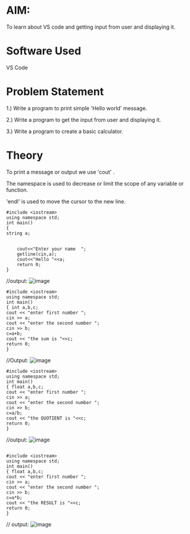 # AIM:


To learn about VS code and getting input from user and displaying it.

 # Software Used
VS Code

# Problem Statement
1.) Write a program to print simple 'Hello world' message.

2.) Write a program to get the input from user and displaying it.

3.) Write a program to create a basic calculator.

# Theory
To print a message or output we use 'cout' .

The namespace is used to decrease or limit the scope of any variable or function.

'endl' is used to move the cursor to the new line.


~~~code:
#include <iostream>
using namespace std;
int main()
{
string a;

    
    cout<<"Enter your name  ";
    getline(cin,a);
    cout<<"Hello "<<a;
    return 0;
}
~~~

//output:
![image](https://github.com/user-attachments/assets/46940c68-2313-410e-942e-d01a09e264d3)



~~~// ADDITION
#include <iostream>
using namespace std;
int main()
{ int a,b,c;
cout << "enter first number ";
cin >> a;
cout << "enter the second number ";
cin >> b;
c=a+b;
cout << "the sum is "<<c;
return 0;
}
~~~

//Output:
![image](https://github.com/user-attachments/assets/3201d256-2162-49ed-a7e6-38a14d9a8db0)



~~~// DIVISION
#include <iostream>
using namespace std;
int main()
{ float a,b,c;
cout << "enter first number ";
cin >> a;
cout << "enter the second number ";
cin >> b;
c=a/b;
cout << "the QUOTIENT is "<<c;
return 0;
}
~~~

//output:
![image](https://github.com/user-attachments/assets/34b1b2ae-603c-4304-927e-6ed69dcb4a92)


~~~// MULTIPLICATION

#include <iostream>
using namespace std;
int main()
{ float a,b,c;
cout << "enter first number ";
cin >> a;
cout << "enter the second number ";
cin >> b;
c=a*b;
cout << "the RESULT is "<<c;
return 0;
}
~~~

// output:
![image](https://github.com/user-attachments/assets/2169fb8a-8e95-42de-880b-531533796150)

